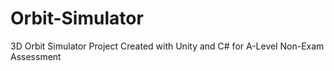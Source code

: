 # Orbit-Simulator
3D Orbit Simulator Project Created with Unity and C# for A-Level Non-Exam Assessment
